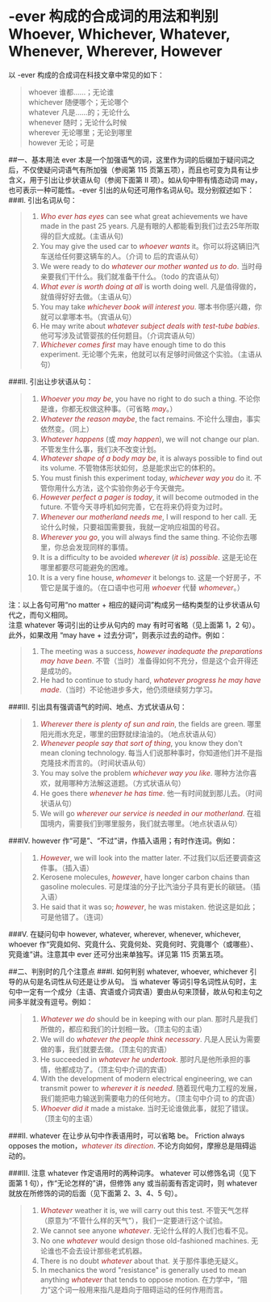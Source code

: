 # -ever 构成的合成词的用法和判别 Whoever, Whichever, Whatever, Whenever, Wherever, However
以 -ever 构成的合成词在科技文章中常见的如下：  
>whoever 谁都……；无论谁  
>whichever 随便哪个；无论哪个  
>whatever 凡是……的；无论什么  
>whenever 随时；无论什么时候  
>wherever 无论哪里；无论到哪里  
>however 无论；可是  

##一、基本用法
ever 本是一个加强语气的词，这里作为词的后缀加于疑问词之后，不仅使疑问词语气有所加强（参阅第 115 页第五项），而且也可变为具有让步含义，用于引出让步状语从句（参阅下面第 Ⅱ 项）。如从句中带有情态动词 may，也可表示一种可能性。-ever 引出的从句还可用作名词从句。现分别叙述如下：
###I. 引出名词从句：
>1. *Who ever has eyes* can see what great achievements we have made in the past 25 years. 凡是有眼的人都能看到我们过去25年所取得的巨大成就。(主语从句)
>2. You may give the used car to *whoever wants* it。你可以将这辆旧汽车送给任何要这辆车的人。（介词 to 后的宾语从句）
>3. We were ready to do *whatever our mother wanted us to do*. 当时母亲要我们干什么。我们就准备干什么。（todo 的宾语从句）
>4. *What ever is worth doing at all* is worth doing well. 凡是值得做的，就值得好好去做。（主语从句）
>5. You may take *whichever* *book will interest you*. 哪本书你感兴趣，你就可以拿哪本书。（宾语从句）
>6. He may write about *whatever subject deals with test-tube babies*. 他可写涉及试管婴孩的任何题目。（介词宾语从句）
>7. *Whichever comes first* may have enough time to do this experiment. 无论哪个先来，他就可以有足够时间做这个实验。（主语从句）

###II. 引出让步状语从句：
>1. *Whoever you may be*, you have no right to do such a thing. 不论你是谁，你都无权做这种事。（可省略 *may*。）
>2. *Whatever the reason maybe*, the fact remains. 不论什么理由，事实依然变。（同上）
>3. *Whatever happens* (或 *may happen*), we will not change our plan. 不管发生什么事，我们决不改变计划。
>4. *Whatever shape of a body may be*, it is always possible to find out its volume. 不管物体形状如何，总是能求出它的体积的。
>5. You must finish this experiment today, *whichever way you* do it. 不管你用什么方法，这个实验你务必于今天做完。
>6. *However perfect a pager is today*, it will become outmoded in the future. 不管今天寻呼机如何完善，它在将来仍将变为过时。
>7. *Whenever our motherland needs me*, I will respond to her call. 无论什么时候，只要祖国需要我，我就一定响应祖国的号召。
>8. *Wherever you go*, you will always find the same thing. 不论你去哪里，你总会发现同样的事情。
>9. It is a difficulty to be avoided *wherever* (*it is*) *possible*. 这是无论在哪里都要尽可能避免的困难。
>10. It is a very fine house, *whomever* it belongs to. 这是一个好房子，不管它是属于谁的。（在口语中也可用 *whoever* 代替 *whomever*。）

注：以上各句可用“no matter + 相应的疑问词”构成另一结构类型的让步状语从句代之，而句义相同。  
注意 whatever 等词引出的让步从句内的 may 有时可省略（见上面第 1，2 句）。此外，如果改用 “may have + 过去分词“，则表示过去的动作。例如：
>1. The meeting was a success, *however inadequate the preparations may have been*. 不管（当时）准备得如何不充分，但是这个会开得还是成功的。
>2. He had to continue to study hard, *whatever progress he may have made*.（当时）不论他进步多大，他仍须继续努力学习。

###III. 引出具有强调语气的时间、地点、方式状语从句：
>1. *Wherever there is plenty of sun and rain*, the fields are green. 哪里阳光雨水充足，哪里的田野就绿油油的。（地点状语从句）
>2. *Whenever people say that sort of thing*, you know they don't mean cloning technology. 每当人们说那种事时，你知道他们并不是指克隆技术而言的。（时间状语从句）
>3. You may solve the problem *whichever way you like*. 哪种方法你喜欢，就用哪种方法解这道题。（方式状语从句）
>4. He goes there *whenever he has time*. 他一有时间就到那儿去。（时间状语从句）
>5. We will go *wherever our service is needed in our motherland*. 在祖国境内，需要我们到哪里服务，我们就去哪里。（地点状语从句）

###Ⅳ. however 作“可是”、“不过”讲，作插入语用；有时作连词。例如：
>1. *However*, we will look into the matter later. 不过我们以后还要调查这件事。（插入语）
>2. Kerosene molecules, *however*, have longer carbon chains than gasoline molecules. 可是煤油的分子比汽油分子具有更长的碳链。（插入语）
>3. He said that it was so; *however*, he was mistaken. 他说这是如此；可是他错了。（连词）

###Ⅴ. 在疑问句中 however, whatever, wherever, whenever, whichever, whoever 作“究竟如何、究竟什么、究竟何处、究竟何时、究竟哪个（或哪些）、究竟谁”讲。注意其中 ever 还可分出来单独写。详见第 115 页第五项。

##二、判别时的几个注意点
###I. 如何判别 whatever, whoever, whichever 引导的从句是名词性从句还是让步从句。
当 whatever 等词引导名词性从句时，主句中一定有一个成分（主语、宾语或介词宾语）要由从句来顶替，故从句和主句之间多半就没有逗号。例如：
>1. *Whatever we do* should be in keeping with our plan. 那时凡是我们所做的，都应和我们的计划相一致。（顶主句的主语）
>2. We will do *whatever the people think necessary*. 凡是人民认为需要做的事，我们就要去做。（顶主句的宾语）
>3. He succeeded in *whatever he undertook*. 那时凡是他所承担的事情，他都成功了。（顶主句中介词的宾语） 
>4. With the development of modern electrical engineering, we can transmit power to *wherever it is needed*. 随着现代电力工程的发展，我们能把电力输送到需要电力的任何地方。（顶主句中介词 to 的宾语）
>5. *Whoever did it* made a mistake. 当时无论谁做此事，就犯了错误。（顶主句的主语）

###II. whatever 在让步从句中作表语用时，可以省略 be。
Friction always opposes the motion，*whatever its direction*. 不论方向如何，摩擦总是阻碍运动的。

###III. 注意 whatever 作定语用时的两种词序。
whatever 可以修饰名词（见下面第 1 句），作“无论怎样的”讲，但修饰 any 或当前面有否定词时，则 whatever 就放在所修饰的词的后面（见下面第 2、3、4、5 句）。
>1. *Whatever* weather it is, we will carry out this test. 不管天气怎样（原意为“不管什么样的天气”），我们一定要进行这个试验。
>2. We cannot see anyone *whatever*. 无论什么样的人我们也看不见。
>3. No one *whatever* would design those old-fashioned machines. 无论谁也不会去设计那些老式机器。
>4. There is no doubt *whatever* about that. 关于那件事绝无疑义。
>5. In mechanics the word "resistance" is generally used to mean anything *whatever* that tends to oppose motion. 在力学中，“阻力”这个词一般用来指凡是趋向于阻碍运动的任何作用而言。
 
<style>em {color: brown;}</style>